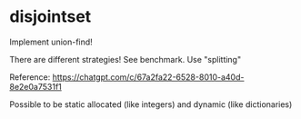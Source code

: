 disjointset
===========

Implement union-find!

There are different strategies! See benchmark. Use "splitting"

Reference: https://chatgpt.com/c/67a2fa22-6528-8010-a40d-8e2e0a7531f1

Possible to be static allocated (like integers) and dynamic (like dictionaries)
